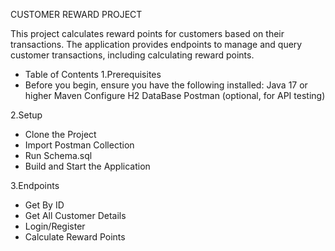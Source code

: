 CUSTOMER REWARD PROJECT


This project calculates reward points for customers based on their transactions. 
The application provides endpoints to manage and query customer transactions, including calculating reward points.


* Table of Contents
1.Prerequisites
* Before you begin, ensure you have the following installed:
Java 17 or higher
Maven
Configure H2 DataBase
Postman (optional, for API testing)


2.Setup
* Clone the Project
* Import Postman Collection
* Run Schema.sql
* Build and Start the Application


3.Endpoints
* Get By ID
* Get All Customer Details
* Login/Register
* Calculate Reward Points

